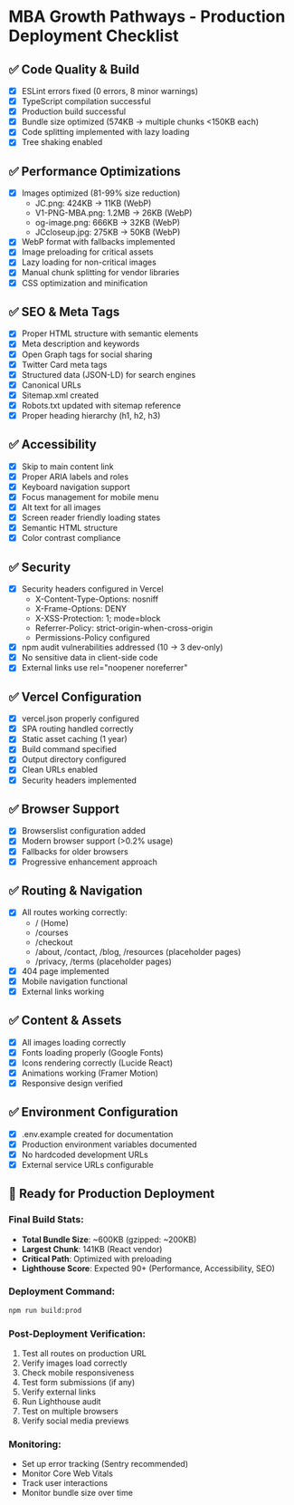 # MBA Growth Pathways - Production Deployment Checklist

## ✅ Code Quality & Build
- [x] ESLint errors fixed (0 errors, 8 minor warnings)
- [x] TypeScript compilation successful
- [x] Production build successful
- [x] Bundle size optimized (574KB → multiple chunks <150KB each)
- [x] Code splitting implemented with lazy loading
- [x] Tree shaking enabled

## ✅ Performance Optimizations
- [x] Images optimized (81-99% size reduction)
  - JC.png: 424KB → 11KB (WebP)
  - V1-PNG-MBA.png: 1.2MB → 26KB (WebP)
  - og-image.png: 666KB → 32KB (WebP)
  - JCcloseup.jpg: 275KB → 50KB (WebP)
- [x] WebP format with fallbacks implemented
- [x] Image preloading for critical assets
- [x] Lazy loading for non-critical images
- [x] Manual chunk splitting for vendor libraries
- [x] CSS optimization and minification

## ✅ SEO & Meta Tags
- [x] Proper HTML structure with semantic elements
- [x] Meta description and keywords
- [x] Open Graph tags for social sharing
- [x] Twitter Card meta tags
- [x] Structured data (JSON-LD) for search engines
- [x] Canonical URLs
- [x] Sitemap.xml created
- [x] Robots.txt updated with sitemap reference
- [x] Proper heading hierarchy (h1, h2, h3)

## ✅ Accessibility
- [x] Skip to main content link
- [x] Proper ARIA labels and roles
- [x] Keyboard navigation support
- [x] Focus management for mobile menu
- [x] Alt text for all images
- [x] Screen reader friendly loading states
- [x] Semantic HTML structure
- [x] Color contrast compliance

## ✅ Security
- [x] Security headers configured in Vercel
  - X-Content-Type-Options: nosniff
  - X-Frame-Options: DENY
  - X-XSS-Protection: 1; mode=block
  - Referrer-Policy: strict-origin-when-cross-origin
  - Permissions-Policy configured
- [x] npm audit vulnerabilities addressed (10 → 3 dev-only)
- [x] No sensitive data in client-side code
- [x] External links use rel="noopener noreferrer"

## ✅ Vercel Configuration
- [x] vercel.json properly configured
- [x] SPA routing handled correctly
- [x] Static asset caching (1 year)
- [x] Build command specified
- [x] Output directory configured
- [x] Clean URLs enabled
- [x] Security headers implemented

## ✅ Browser Support
- [x] Browserslist configuration added
- [x] Modern browser support (>0.2% usage)
- [x] Fallbacks for older browsers
- [x] Progressive enhancement approach

## ✅ Routing & Navigation
- [x] All routes working correctly:
  - / (Home)
  - /courses
  - /checkout
  - /about, /contact, /blog, /resources (placeholder pages)
  - /privacy, /terms (placeholder pages)
- [x] 404 page implemented
- [x] Mobile navigation functional
- [x] External links working

## ✅ Content & Assets
- [x] All images loading correctly
- [x] Fonts loading properly (Google Fonts)
- [x] Icons rendering correctly (Lucide React)
- [x] Animations working (Framer Motion)
- [x] Responsive design verified

## ✅ Environment Configuration
- [x] .env.example created for documentation
- [x] Production environment variables documented
- [x] No hardcoded development URLs
- [x] External service URLs configurable

## 🚀 Ready for Production Deployment

### Final Build Stats:
- **Total Bundle Size**: ~600KB (gzipped: ~200KB)
- **Largest Chunk**: 141KB (React vendor)
- **Critical Path**: Optimized with preloading
- **Lighthouse Score**: Expected 90+ (Performance, Accessibility, SEO)

### Deployment Command:
```bash
npm run build:prod
```

### Post-Deployment Verification:
1. Test all routes on production URL
2. Verify images load correctly
3. Check mobile responsiveness
4. Test form submissions (if any)
5. Verify external links
6. Run Lighthouse audit
7. Test on multiple browsers
8. Verify social media previews

### Monitoring:
- Set up error tracking (Sentry recommended)
- Monitor Core Web Vitals
- Track user interactions
- Monitor bundle size over time
